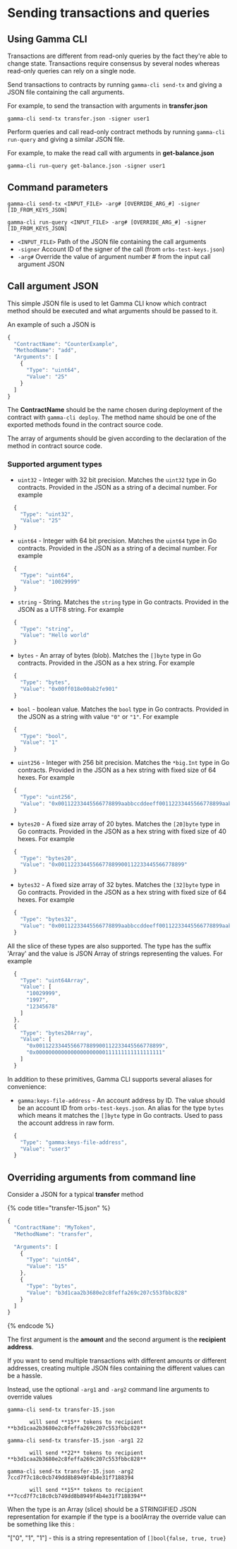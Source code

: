 # Sending transactions and queries

## Using Gamma CLI

Transactions are different from read-only queries by the fact they're able to change state. Transactions require consensus by several nodes whereas read-only queries can rely on a single node.

Send transactions to contracts by running `gamma-cli send-tx` and giving a JSON file containing the call arguments.

For example, to send the transaction with arguments in **transfer.json**

```text
gamma-cli send-tx transfer.json -signer user1
```

Perform queries and call read-only contract methods by running `gamma-cli run-query` and giving a similar JSON file.

For example, to make the read call with arguments in **get-balance.json**

```text
gamma-cli run-query get-balance.json -signer user1
```

## Command parameters

```text
gamma-cli send-tx <INPUT_FILE> -arg# [OVERRIDE_ARG_#] -signer [ID_FROM_KEYS_JSON]
```

```text
gamma-cli run-query <INPUT_FILE> -arg# [OVERRIDE_ARG_#] -signer [ID_FROM_KEYS_JSON]
```

* `<INPUT_FILE>` Path of the JSON file containing the call arguments
* `-signer` Account ID of the signer of the call \(from `orbs-test-keys.json`\)
* `-arg#` Override the value of argument number \# from the input call argument JSON

## Call argument JSON

This simple JSON file is used to let Gamma CLI know which contract method should be executed and what arguments should be passed to it.

An example of such a JSON is

```javascript
{
  "ContractName": "CounterExample",
  "MethodName": "add",
  "Arguments": [
    {
      "Type": "uint64",
      "Value": "25"
    }
  ]
}
```

The **ContractName** should be the name chosen during deployment of the contract with `gamma-cli deploy`. The method name should be one of the exported methods found in the contract source code.

The array of arguments should be given according to the declaration of the method in contract source code.

### Supported argument types

* `uint32` - Integer with 32 bit precision. Matches the `uint32` type in Go contracts. Provided in the JSON as a string of a decimal number. For example

```javascript
  {
    "Type": "uint32",
    "Value": "25"
  }
```

* `uint64` - Integer with 64 bit precision. Matches the `uint64` type in Go contracts. Provided in the JSON as a string of a decimal number. For example

```javascript
  {
    "Type": "uint64",
    "Value": "10029999"
  }
```

* `string` - String. Matches the `string` type in Go contracts. Provided in the JSON as a UTF8 string. For example

```javascript
  {
    "Type": "string",
    "Value": "Hello world"
  }
```

* `bytes` - An array of bytes \(blob\). Matches the `[]byte` type in Go contracts. Provided in the JSON as a hex string. For example

```javascript
  {
    "Type": "bytes",
    "Value": "0x00ff018e00ab2fe901"
  }
```

* `bool` - boolean value. Matches the `bool` type in Go contracts. Provided in the JSON as a string with value `"0"` or `"1"`. For example

```javascript
  {
    "Type": "bool",
    "Value": "1"
  }
```

* `uint256` - Integer with 256 bit precision. Matches the `*big.Int` type in Go contracts. Provided in the JSON as a hex string with fixed size of 64 hexes. For example

```javascript
  {
    "Type": "uint256",
    "Value": "0x00112233445566778899aabbccddeeff00112233445566778899aabbccddeeff"
  }
```

* `bytes20` - A fixed size array of 20 bytes. Matches the `[20]byte` type in Go contracts. Provided in the JSON as a hex string with fixed size of 40 hexes. For example

```javascript
  {
    "Type": "bytes20",
    "Value": "0x0011223344556677889900112233445566778899"
  }
```

* `bytes32` - A fixed size array of 32 bytes. Matches the `[32]byte` type in Go contracts. Provided in the JSON as a hex string with fixed size of 64 hexes. For example

```javascript
  {
    "Type": "bytes32",
    "Value": "0x00112233445566778899aabbccddeeff00112233445566778899aabbccddeeff"
  }
```

All the slice of these types are also supported. The type has the suffix 'Array' and the value is JSON Array of strings representing the values. For example

```javascript
  {
    "Type": "uint64Array",
    "Value": [
      "10029999",
      "1997",
      "12345678"
    ]
  },
  {
    "Type": "bytes20Array",
    "Value": [
      "0x0011223344556677889900112233445566778899",
      "0x0000000000000000000000111111111111111111"
    ]
  }
```

In addition to these primitives, Gamma CLI supports several aliases for convenience:

* `gamma:keys-file-address` - An account address by ID. The value should be an account ID from `orbs-test-keys.json`. An alias for the type `bytes` which means it matches the `[]byte` type in Go contracts. Used to pass the account address in raw form.

```javascript
  {
    "Type": "gamma:keys-file-address",
    "Value": "user3"
  }
```

## Overriding arguments from command line

Consider a JSON for a typical **transfer** method

{% code title="transfer-15.json" %}
```javascript
{
  "ContractName": "MyToken",
  "MethodName": "transfer",

  "Arguments": [
    {
      "Type": "uint64",
      "Value": "15"
    },
    {
      "Type": "bytes",
      "Value": "b3d1caa2b3680e2c8feffa269c207c553fbbc828"
    }
  ]
}
```
{% endcode %}

The first argument is the **amount** and the second argument is the **recipient address**.

If you want to send multiple transactions with different amounts or different addresses, creating multiple JSON files containing the different values can be a hassle.

Instead, use the optional `-arg1` and `-arg2` command line arguments to override values

```text
gamma-cli send-tx transfer-15.json
```

           will send **15** tokens to recipient **b3d1caa2b3680e2c8feffa269c207c553fbbc828**

```text
gamma-cli send-tx transfer-15.json -arg1 22
```

           will send **22** tokens to recipient **b3d1caa2b3680e2c8feffa269c207c553fbbc828**

```text
gamma-cli send-tx transfer-15.json -arg2 7ccd7f7c18c0cb749dd8b8949f4b4e31f7188394
```

           will send **15** tokens to recipient **7ccd7f7c18c0cb749dd8b8949f4b4e31f7188394**

When the type is an Array \(slice\) should be a STRINGIFIED JSON representation for example if the type is a boolArray the override value can be something like this :

"\[\"0\", \"1\", \"1\"\] - this is a string representation of `[]bool{false, true, true}`

